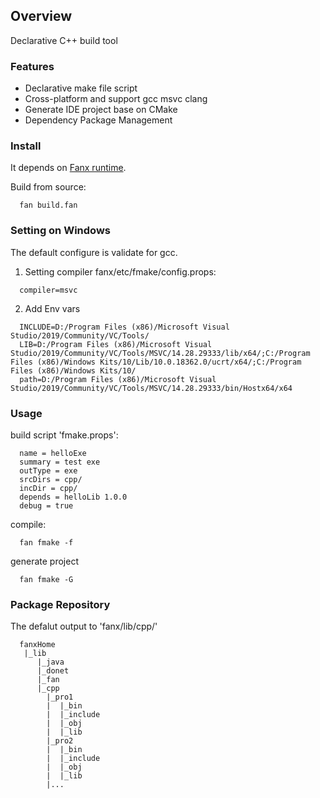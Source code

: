 
## Overview

Declarative C++ build tool

### Features

- Declarative make file script
- Cross-platform and support gcc msvc clang
- Generate IDE project base on CMake
- Dependency Package Management


### Install

It depends on [Fanx runtime](https://github.com/fanx-dev/fanx/blob/master/doc/QuickStart.md).

Build from source:
```
  fan build.fan
```

### Setting on Windows

The default configure is validate for gcc.

1. Setting compiler
fanx/etc/fmake/config.props:
```
  compiler=msvc
```
2. Add Env vars
```
  INCLUDE=D:/Program Files (x86)/Microsoft Visual Studio/2019/Community/VC/Tools/
  LIB=D:/Program Files (x86)/Microsoft Visual Studio/2019/Community/VC/Tools/MSVC/14.28.29333/lib/x64/;C:/Program Files (x86)/Windows Kits/10/Lib/10.0.18362.0/ucrt/x64/;C:/Program Files (x86)/Windows Kits/10/
  path=D:/Program Files (x86)/Microsoft Visual Studio/2019/Community/VC/Tools/MSVC/14.28.29333/bin/Hostx64/x64
```

### Usage

build script 'fmake.props':
```
  name = helloExe
  summary = test exe
  outType = exe
  srcDirs = cpp/
  incDir = cpp/
  depends = helloLib 1.0.0
  debug = true
```
compile:
```
  fan fmake -f
```

generate project
```
  fan fmake -G
```

### Package Repository

The defalut output to 'fanx/lib/cpp/'
```
  fanxHome
   |_lib
      |_java
      |_donet
      |_fan
      |_cpp
        |_pro1
        |  |_bin
        |  |_include
        |  |_obj
        |  |_lib
        |_pro2
        |  |_bin
        |  |_include
        |  |_obj
        |  |_lib
        |...

````
